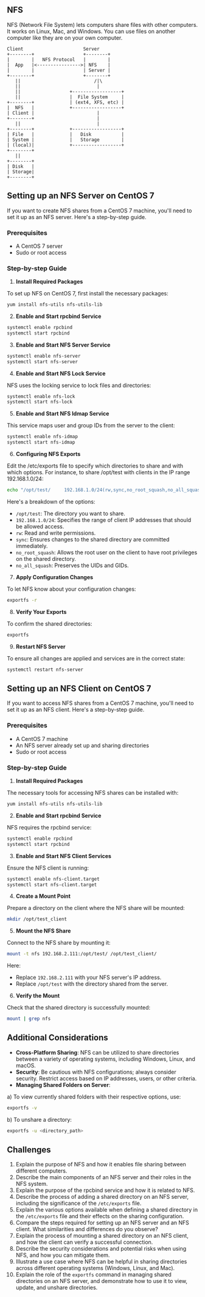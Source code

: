 ## NFS

NFS (Network File System) lets computers share files with other computers. It works on Linux, Mac, and Windows. You can use files on another computer like they are on your own computer.

```
Client                      Server
+--------+                  +--------+
|        |   NFS Protocol   |        |
|  App   |<---------------->| NFS    |
|        |                  | Server |
+--------+                  +--------+
   ||                           /|\
   ||                            |
   ||                  +------------------+
   ||                  |  File System     |
+--------+             | (ext4, XFS, etc) |
|  NFS   |             +------------------+
| Client |                       |
+--------+                       |
   ||                            |
+--------+             +------------------+
| File   |             |   Disk           |
| System |             |   Storage        |
| (local)|             +------------------+
+--------+                    
   ||                        
+--------+
| Disk   |
| Storage|
+--------+
```

## Setting up an NFS Server on CentOS 7

If you want to create NFS shares from a CentOS 7 machine, you'll need to set it up as an NFS server. Here's a step-by-step guide.

### Prerequisites

- A CentOS 7 server
- Sudo or root access

### Step-by-step Guide

1. **Install Required Packages**

To set up NFS on CentOS 7, first install the necessary packages:

```bash
yum install nfs-utils nfs-utils-lib
```

2. **Enable and Start rpcbind Service**

```bash
systemctl enable rpcbind
systemctl start rpcbind
```

3. **Enable and Start NFS Server Service**

```bash
systemctl enable nfs-server
systemctl start nfs-server
```

4. **Enable and Start NFS Lock Service**

NFS uses the locking service to lock files and directories:

```bash
systemctl enable nfs-lock
systemctl start nfs-lock
```

5. **Enable and Start NFS Idmap Service**

This service maps user and group IDs from the server to the client:

```bash
systemctl enable nfs-idmap
systemctl start nfs-idmap
```

6. **Configuring NFS Exports**

Edit the /etc/exports file to specify which directories to share and with which options. For instance, to share /opt/test with clients in the IP range 192.168.1.0/24:

```bash
echo "/opt/test/     192.168.1.0/24(rw,sync,no_root_squash,no_all_squash)" >> /etc/exports
```

Here's a breakdown of the options:

- `/opt/test`: The directory you want to share.
- `192.168.1.0/24`: Specifies the range of client IP addresses that should be allowed access.
- `rw`: Read and write permissions.
- `sync`: Ensures changes to the shared directory are committed immediately.
- `no_root_squash`: Allows the root user on the client to have root privileges on the shared directory.
- `no_all_squash`: Preserves the UIDs and GIDs.

7. **Apply Configuration Changes**

To let NFS know about your configuration changes:

```bash
exportfs -r
```

8. **Verify Your Exports**

To confirm the shared directories:

```bash
exportfs
```

9. **Restart NFS Server**

To ensure all changes are applied and services are in the correct state:

```bash
systemctl restart nfs-server
```

## Setting up an NFS Client on CentOS 7

If you want to access NFS shares from a CentOS 7 machine, you'll need to set it up as an NFS client. Here's a step-by-step guide.

### Prerequisites

- A CentOS 7 machine
- An NFS server already set up and sharing directories
- Sudo or root access

### Step-by-step Guide

1. **Install Required Packages**

The necessary tools for accessing NFS shares can be installed with:

```bash
yum install nfs-utils nfs-utils-lib
```

2. **Enable and Start rpcbind Service**

NFS requires the rpcbind service:

```bash
systemctl enable rpcbind
systemctl start rpcbind
```

3. **Enable and Start NFS Client Services**

Ensure the NFS client is running:

```bash
systemctl enable nfs-client.target
systemctl start nfs-client.target
```

4. **Create a Mount Point**

Prepare a directory on the client where the NFS share will be mounted:

```bash
mkdir /opt/test_client
```

5. **Mount the NFS Share**

Connect to the NFS share by mounting it:

```bash
mount -t nfs 192.168.2.111:/opt/test/ /opt/test_client/
```

Here:

- Replace `192.168.2.111` with your NFS server's IP address.
- Replace `/opt/test` with the directory shared from the server.

6. **Verify the Mount**

Check that the shared directory is successfully mounted:

```bash
mount | grep nfs
```

## Additional Considerations

- **Cross-Platform Sharing**: NFS can be utilized to share directories between a variety of operating systems, including Windows, Linux, and macOS.
- **Security**: Be cautious with NFS configurations; always consider security. Restrict access based on IP addresses, users, or other criteria.
- **Managing Shared Folders on Server**:

a) To view currently shared folders with their respective options, use:
   
```bash
exportfs -v
```

b) To unshare a directory:

```bash
exportfs -u <directory_path>
```

## Challenges

1. Explain the purpose of NFS and how it enables file sharing between different computers.
2. Describe the main components of an NFS server and their roles in the NFS system.
3. Explain the purpose of the rpcbind service and how it is related to NFS.
4. Describe the process of adding a shared directory on an NFS server, including the significance of the `/etc/exports` file.
5. Explain the various options available when defining a shared directory in the `/etc/exports` file and their effects on the sharing configuration.
6. Compare the steps required for setting up an NFS server and an NFS client. What similarities and differences do you observe?
7. Explain the process of mounting a shared directory on an NFS client, and how the client can verify a successful connection.
8. Describe the security considerations and potential risks when using NFS, and how you can mitigate them.
9. Illustrate a use case where NFS can be helpful in sharing directories across different operating systems (Windows, Linux, and Mac).
10. Explain the role of the `exportfs` command in managing shared directories on an NFS server, and demonstrate how to use it to view, update, and unshare directories.
